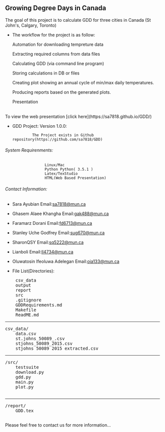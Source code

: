 ## Growing Degree Days in Canada

The goal of this project is to calculate GDD for three cities in Canada (St John's, Calgary, Toronto)
- The workflow for the project is as follow:

    Automation for downloading tempreture data

    Extracting required columns from data files

    Calculating GDD (via command line program)

    Storing calculations in DB or files

    Creating plot showing an annual cycle of min/max daily temperatures.

    Producing reports based on the generated plots.

    Presentation

<br>
To view the web presentation [click here](https://sa7818.github.io/GDD/)
<br>


- GDD Project:
                     Version 1.0.0:

               The Project exists in Github repository(https://github.com/sa7818/GDD)
###### System Requirenments:
                      Linux/Mac
                      Python Python( 3.5.1 )
                      Latex/TexStudio
                      HTML(Web Based Presentation)

######  Contact Information:

- Sara Ayubian                   Email:sa7818@mun.ca
- Ghasem Alaee Khangha           Email:gak488@mun.ca
- Faramarz Dorani                Email:fd6713@mun.ca
- Stanley Uche Godfrey           Email:sug670@mun.ca
- SharonQSY                      Email:sq5222@mun.ca
- Lianboli                       Email:ll4734@mun.ca
- Oluwatosin Ifeoluwa Adelegan   Email:oia133@mun.ca

- File List(Directories):

<pre>
 	csv_data 
	output
	report 
	src 
	.gitignore 	
	GDDRequirements.md 	
	Makefile 
	ReadME.md
</pre>
---------
<pre>
csv_data/ 
	data.csv 
	st.johns_50089_.csv 
	stjohns_50089_2015.csv 
	stjohns_50089_2015_extracted.csv
</pre>
-----
<pre>
/src/
 	testsuite 
	download.py 
	gdd.py 	
	main.py 
	plot.py

</pre>
------
<pre>
/report/
 	GDD.tex
 </pre>

 Please feel free to contact us for more information...
